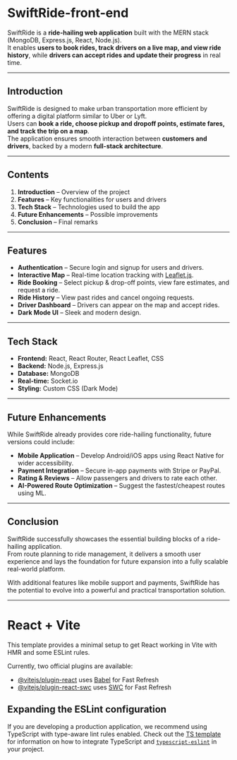 # SwiftRide-front-end

SwiftRide is a **ride-hailing web application** built with the MERN stack (MongoDB, Express.js, React, Node.js).  
It enables **users to book rides, track drivers on a live map, and view ride history**, while **drivers can accept rides and update their progress** in real time.

---

## Introduction
SwiftRide is designed to make urban transportation more efficient by offering a digital platform similar to Uber or Lyft.  
Users can **book a ride, choose pickup and dropoff points, estimate fares, and track the trip on a map**.  
The application ensures smooth interaction between **customers and drivers**, backed by a modern **full-stack architecture**.

---

## Contents
1. **Introduction** – Overview of the project  
2. **Features** – Key functionalities for users and drivers  
3. **Tech Stack** – Technologies used to build the app   
4. **Future Enhancements** – Possible improvements  
5. **Conclusion** – Final remarks  

---

## Features

-  **Authentication** – Secure login and signup for users and drivers.
-  **Interactive Map** – Real-time location tracking with [Leaflet.js](https://leafletjs.com/).
-  **Ride Booking** – Select pickup & drop-off points, view fare estimates, and request a ride.
-  **Ride History** – View past rides and cancel ongoing requests.
-  **Driver Dashboard** – Drivers can appear on the map and accept rides.
-  **Dark Mode UI** – Sleek and modern design.

---

##  Tech Stack

- **Frontend:** React, React Router, React Leaflet, CSS  
- **Backend:** Node.js, Express.js  
- **Database:** MongoDB  
- **Real-time:** Socket.io  
- **Styling:** Custom CSS (Dark Mode)  

---

##  Future Enhancements

While SwiftRide already provides core ride-hailing functionality, future versions could include:

-  **Mobile Application** – Develop Android/iOS apps using React Native for wider accessibility.    
-  **Payment Integration** – Secure in-app payments with Stripe or PayPal.  
-  **Rating & Reviews** – Allow passengers and drivers to rate each other.  
-  **AI-Powered Route Optimization** – Suggest the fastest/cheapest routes using ML.  

---

##  Conclusion

SwiftRide successfully showcases the essential building blocks of a ride-hailing application.  
From route planning to ride management, it delivers a smooth user experience and lays the foundation for future expansion into a fully scalable real-world platform.  

 With additional features like mobile support and payments, SwiftRide has the potential to evolve into a powerful and practical transportation solution.

 ---
 
# React + Vite

This template provides a minimal setup to get React working in Vite with HMR and some ESLint rules.

Currently, two official plugins are available:

- [@vitejs/plugin-react](https://github.com/vitejs/vite-plugin-react/blob/main/packages/plugin-react) uses [Babel](https://babeljs.io/) for Fast Refresh
- [@vitejs/plugin-react-swc](https://github.com/vitejs/vite-plugin-react/blob/main/packages/plugin-react-swc) uses [SWC](https://swc.rs/) for Fast Refresh

## Expanding the ESLint configuration

If you are developing a production application, we recommend using TypeScript with type-aware lint rules enabled. Check out the [TS template](https://github.com/vitejs/vite/tree/main/packages/create-vite/template-react-ts) for information on how to integrate TypeScript and [`typescript-eslint`](https://typescript-eslint.io) in your project.
